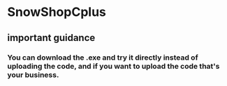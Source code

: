 # SnowShopCplus

## important guidance

### You can download the .exe and try it directly instead of uploading the code, and if you want to upload the code that's your business.

